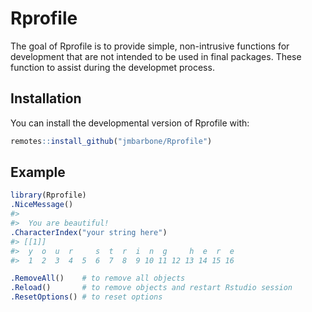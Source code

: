 
<!-- README.md is generated from README.Rmd. Please edit that file -->

# Rprofile

<!-- badges: start -->
<!-- badges: end -->

The goal of Rprofile is to provide simple, non-intrusive functions for
development that are not intended to be used in final packages. These
function to assist during the developmet process.

## Installation

You can install the developmental version of Rprofile with:

``` r
remotes::install_github("jmbarbone/Rprofile")
```

## Example

``` r
library(Rprofile)
.NiceMessage()
#> 
#>  You are beautiful!
.CharacterIndex("your string here")
#> [[1]]
#>  y  o  u  r     s  t  r  i  n  g     h  e  r  e 
#>  1  2  3  4  5  6  7  8  9 10 11 12 13 14 15 16
```

``` r
.RemoveAll()    # to remove all objects
.Reload()       # to remove objects and restart Rstudio session
.ResetOptions() # to reset options
```
